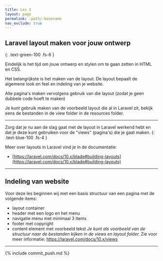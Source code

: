 ```yaml
---
title: Les 2
layout: page
permalink: :path/:basename
nav_exclude: true
---
```


## Laravel layout maken voor jouw ontwerp
{: .text-green-100 .fs-6 }

Eindelijk is het tijd om jouw ontwerp en stylen om te gaan zetten in HTML en CSS.

Het belangrijkste is het maken van de layout. De layout bepaalt de algemene look en feel en indeling van je website.

Alle pagina's maken vervolgens gebruik van die layout (zodat je geen dubbele code hoeft te maken)

Je kunt gebruik maken van de voorbeeld layout die al in Laravel zit, bekijk eens de bestanden in de view folder in de resources folder.

---

Zorg dat je nu aan de slag gaat met de layout in Laravel werkend hebt en dat je deze kunt gebruiken voor de "views" (pagina's) die je gaat maken.
{: .text-blue-100 .fs-4 }

Meer over layouts in Laravel vind je in de documentatie:
- [https://laravel.com/docs/10.x/blade#building-layouts](https://laravel.com/docs/10.x/blade#building-layouts)

---

## Indeling van website
Voor deze les beginnen wij met een basis structuur van een pagina met de volgende items:
-  layout container
-  header met een logo en het menu
-  navigatie menu met minimaal 3 items
-  footer met copyright
-  content element met voorbeeld tekst
  _Je kunt als voorbeeld van de structuur naar de bestanden kijken in de views en layout folder._
  Zie voor meer informatie: https://laravel.com/docs/10.x/views
---

{% include commit_push.md %}


